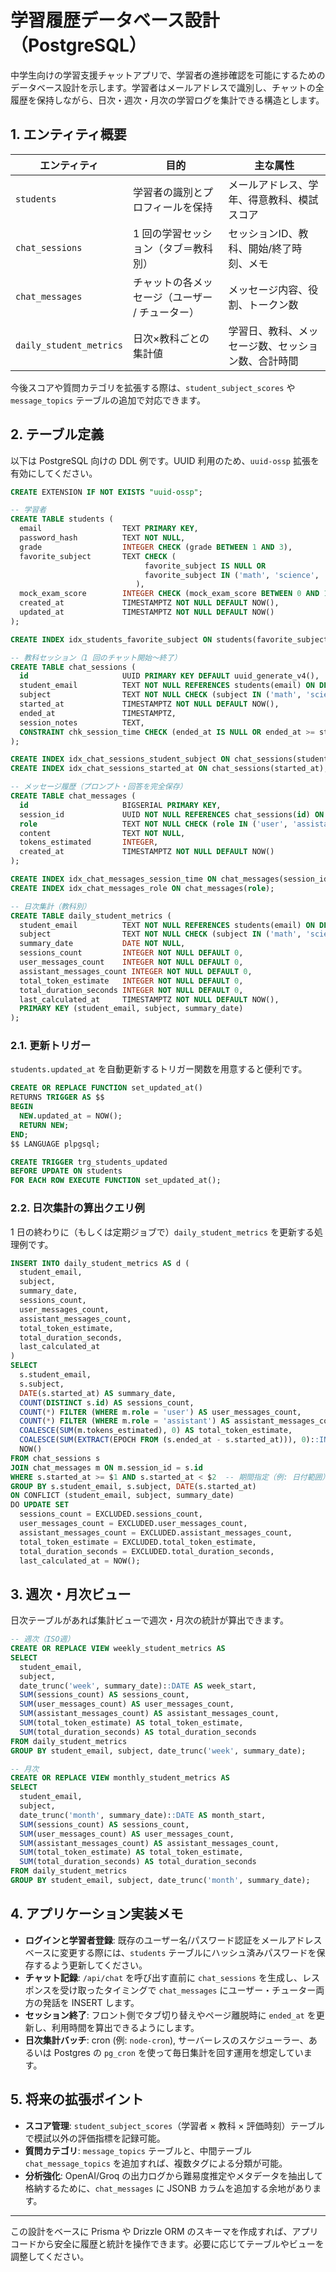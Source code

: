 # 学習履歴データベース設計（PostgreSQL）

中学生向けの学習支援チャットアプリで、学習者の進捗確認を可能にするためのデータベース設計を示します。学習者はメールアドレスで識別し、チャットの全履歴を保持しながら、日次・週次・月次の学習ログを集計できる構造とします。

## 1. エンティティ概要

| エンティティ | 目的 | 主な属性 |
| --- | --- | --- |
| `students` | 学習者の識別とプロフィールを保持 | メールアドレス、学年、得意教科、模試スコア |
| `chat_sessions` | 1 回の学習セッション（タブ＝教科別） | セッションID、教科、開始/終了時刻、メモ |
| `chat_messages` | チャットの各メッセージ（ユーザー / チューター） | メッセージ内容、役割、トークン数 |
| `daily_student_metrics` | 日次×教科ごとの集計値 | 学習日、教科、メッセージ数、セッション数、合計時間 |

今後スコアや質問カテゴリを拡張する際は、`student_subject_scores` や `message_topics` テーブルの追加で対応できます。

## 2. テーブル定義

以下は PostgreSQL 向けの DDL 例です。UUID 利用のため、`uuid-ossp` 拡張を有効にしてください。

```sql
CREATE EXTENSION IF NOT EXISTS "uuid-ossp";

-- 学習者
CREATE TABLE students (
  email                  TEXT PRIMARY KEY,
  password_hash          TEXT NOT NULL,
  grade                  INTEGER CHECK (grade BETWEEN 1 AND 3),
  favorite_subject       TEXT CHECK (
                              favorite_subject IS NULL OR
                              favorite_subject IN ('math', 'science', 'english', 'social-studies', 'japanese')
                            ),
  mock_exam_score        INTEGER CHECK (mock_exam_score BETWEEN 0 AND 100),
  created_at             TIMESTAMPTZ NOT NULL DEFAULT NOW(),
  updated_at             TIMESTAMPTZ NOT NULL DEFAULT NOW()
);

CREATE INDEX idx_students_favorite_subject ON students(favorite_subject);

-- 教科セッション（1 回のチャット開始〜終了）
CREATE TABLE chat_sessions (
  id                     UUID PRIMARY KEY DEFAULT uuid_generate_v4(),
  student_email          TEXT NOT NULL REFERENCES students(email) ON DELETE CASCADE,
  subject                TEXT NOT NULL CHECK (subject IN ('math', 'science', 'english', 'social-studies', 'japanese')),
  started_at             TIMESTAMPTZ NOT NULL DEFAULT NOW(),
  ended_at               TIMESTAMPTZ,
  session_notes          TEXT,
  CONSTRAINT chk_session_time CHECK (ended_at IS NULL OR ended_at >= started_at)
);

CREATE INDEX idx_chat_sessions_student_subject ON chat_sessions(student_email, subject);
CREATE INDEX idx_chat_sessions_started_at ON chat_sessions(started_at);

-- メッセージ履歴（プロンプト・回答を完全保存）
CREATE TABLE chat_messages (
  id                     BIGSERIAL PRIMARY KEY,
  session_id             UUID NOT NULL REFERENCES chat_sessions(id) ON DELETE CASCADE,
  role                   TEXT NOT NULL CHECK (role IN ('user', 'assistant', 'system')),
  content                TEXT NOT NULL,
  tokens_estimated       INTEGER,
  created_at             TIMESTAMPTZ NOT NULL DEFAULT NOW()
);

CREATE INDEX idx_chat_messages_session_time ON chat_messages(session_id, created_at);
CREATE INDEX idx_chat_messages_role ON chat_messages(role);

-- 日次集計（教科別）
CREATE TABLE daily_student_metrics (
  student_email          TEXT NOT NULL REFERENCES students(email) ON DELETE CASCADE,
  subject                TEXT NOT NULL CHECK (subject IN ('math', 'science', 'english', 'social-studies', 'japanese')),
  summary_date           DATE NOT NULL,
  sessions_count         INTEGER NOT NULL DEFAULT 0,
  user_messages_count    INTEGER NOT NULL DEFAULT 0,
  assistant_messages_count INTEGER NOT NULL DEFAULT 0,
  total_token_estimate   INTEGER NOT NULL DEFAULT 0,
  total_duration_seconds INTEGER NOT NULL DEFAULT 0,
  last_calculated_at     TIMESTAMPTZ NOT NULL DEFAULT NOW(),
  PRIMARY KEY (student_email, subject, summary_date)
);
```

### 2.1. 更新トリガー

`students.updated_at` を自動更新するトリガー関数を用意すると便利です。

```sql
CREATE OR REPLACE FUNCTION set_updated_at()
RETURNS TRIGGER AS $$
BEGIN
  NEW.updated_at = NOW();
  RETURN NEW;
END;
$$ LANGUAGE plpgsql;

CREATE TRIGGER trg_students_updated
BEFORE UPDATE ON students
FOR EACH ROW EXECUTE FUNCTION set_updated_at();
```

### 2.2. 日次集計の算出クエリ例

1 日の終わりに（もしくは定期ジョブで）`daily_student_metrics` を更新する処理例です。

```sql
INSERT INTO daily_student_metrics AS d (
  student_email,
  subject,
  summary_date,
  sessions_count,
  user_messages_count,
  assistant_messages_count,
  total_token_estimate,
  total_duration_seconds,
  last_calculated_at
)
SELECT
  s.student_email,
  s.subject,
  DATE(s.started_at) AS summary_date,
  COUNT(DISTINCT s.id) AS sessions_count,
  COUNT(*) FILTER (WHERE m.role = 'user') AS user_messages_count,
  COUNT(*) FILTER (WHERE m.role = 'assistant') AS assistant_messages_count,
  COALESCE(SUM(m.tokens_estimated), 0) AS total_token_estimate,
  COALESCE(SUM(EXTRACT(EPOCH FROM (s.ended_at - s.started_at))), 0)::INTEGER AS total_duration_seconds,
  NOW()
FROM chat_sessions s
JOIN chat_messages m ON m.session_id = s.id
WHERE s.started_at >= $1 AND s.started_at < $2  -- 期間指定（例: 日付範囲）
GROUP BY s.student_email, s.subject, DATE(s.started_at)
ON CONFLICT (student_email, subject, summary_date)
DO UPDATE SET
  sessions_count = EXCLUDED.sessions_count,
  user_messages_count = EXCLUDED.user_messages_count,
  assistant_messages_count = EXCLUDED.assistant_messages_count,
  total_token_estimate = EXCLUDED.total_token_estimate,
  total_duration_seconds = EXCLUDED.total_duration_seconds,
  last_calculated_at = NOW();
```

## 3. 週次・月次ビュー

日次テーブルがあれば集計ビューで週次・月次の統計が算出できます。

```sql
-- 週次（ISO週）
CREATE OR REPLACE VIEW weekly_student_metrics AS
SELECT
  student_email,
  subject,
  date_trunc('week', summary_date)::DATE AS week_start,
  SUM(sessions_count) AS sessions_count,
  SUM(user_messages_count) AS user_messages_count,
  SUM(assistant_messages_count) AS assistant_messages_count,
  SUM(total_token_estimate) AS total_token_estimate,
  SUM(total_duration_seconds) AS total_duration_seconds
FROM daily_student_metrics
GROUP BY student_email, subject, date_trunc('week', summary_date);

-- 月次
CREATE OR REPLACE VIEW monthly_student_metrics AS
SELECT
  student_email,
  subject,
  date_trunc('month', summary_date)::DATE AS month_start,
  SUM(sessions_count) AS sessions_count,
  SUM(user_messages_count) AS user_messages_count,
  SUM(assistant_messages_count) AS assistant_messages_count,
  SUM(total_token_estimate) AS total_token_estimate,
  SUM(total_duration_seconds) AS total_duration_seconds
FROM daily_student_metrics
GROUP BY student_email, subject, date_trunc('month', summary_date);
```

## 4. アプリケーション実装メモ

- **ログインと学習者登録**: 既存のユーザー名/パスワード認証をメールアドレスベースに変更する際には、`students` テーブルにハッシュ済みパスワードを保存するよう更新してください。
- **チャット記録**: `/api/chat` を呼び出す直前に `chat_sessions` を生成し、レスポンスを受け取ったタイミングで `chat_messages` にユーザー・チューター両方の発話を INSERT します。
- **セッション終了**: フロント側でタブ切り替えやページ離脱時に `ended_at` を更新し、利用時間を算出できるようにします。
- **日次集計バッチ**: cron (例: `node-cron`), サーバーレスのスケジューラー、あるいは Postgres の `pg_cron` を使って毎日集計を回す運用を想定しています。

## 5. 将来の拡張ポイント

- **スコア管理**: `student_subject_scores`（学習者 × 教科 × 評価時刻）テーブルで模試以外の評価指標を記録可能。
- **質問カテゴリ**: `message_topics` テーブルと、中間テーブル `chat_message_topics` を追加すれば、複数タグによる分類が可能。
- **分析強化**: OpenAI/Groq の出力ログから難易度推定やメタデータを抽出して格納するために、`chat_messages` に JSONB カラムを追加する余地があります。

---

この設計をベースに Prisma や Drizzle ORM のスキーマを作成すれば、アプリコードから安全に履歴と統計を操作できます。必要に応じてテーブルやビューを調整してください。
